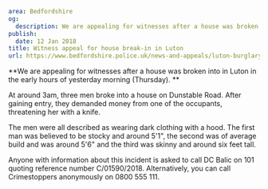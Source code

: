 ```yaml
area: Bedfordshire
og:
  description: We are appealing for witnesses after a house was broken into in Luton in the early hours of yesterday morning (Thursday).
publish:
  date: 12 Jan 2018
title: Witness appeal for house break-in in Luton
url: https://www.bedfordshire.police.uk/news-and-appeals/luton-burglary-appeal-dunstable-road
```

**We are appealing for witnesses after a house was broken into in Luton in the early hours of yesterday morning (Thursday). **

At around 3am, three men broke into a house on Dunstable Road. After gaining entry, they demanded money from one of the occupants, threatening her with a knife.

The men were all described as wearing dark clothing with a hood. The first man was believed to be stocky and around 5'1", the second was of average build and was around 5'6" and the third was skinny and around six feet tall.

Anyone with information about this incident is asked to call DC Balic on 101 quoting reference number C/01590/2018. Alternatively, you can call Crimestoppers anonymously on 0800 555 111.
